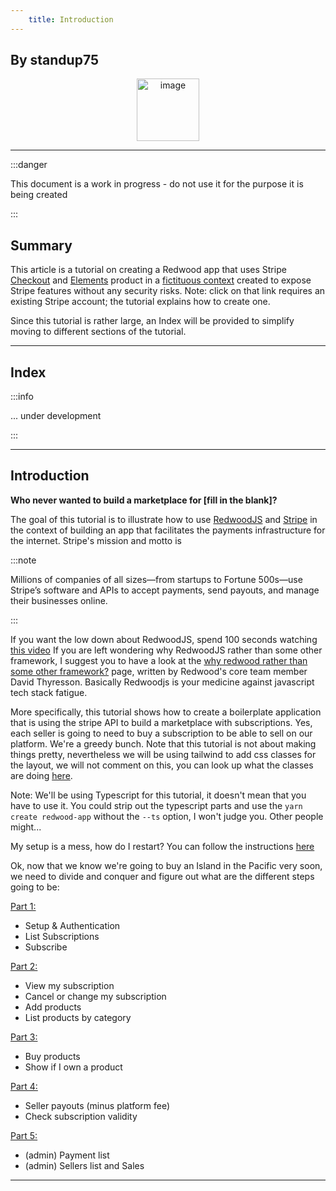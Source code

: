 ```yaml
---
    title: Introduction
---
```


## By standup75

<p align="center">
<img width="100" alt="image" src="https://user-images.githubusercontent.com/2712405/182480281-a6f37610-2a7e-44ba-a468-68865d18e280.png"/>
<br/>
</p>

---

:::danger

This document is a work in progress - do not use it for the purpose it is being created

:::
## Summary

This article is a tutorial on creating a Redwood app that uses Stripe [Checkout](https://stripe.com/payments/checkout) and [Elements](https://stripe.com/payments/elements) product in a [fictituous context](https://dashboard.stripe.com/test/products?active=true) created to expose Stripe features without any security risks. Note: click on that link requires an existing Stripe account; the tutorial explains how to create one.

Since this tutorial is rather large, an Index will be provided to simplify moving to different sections of the tutorial.

---

## Index

:::info

... under development

:::

---

## Introduction

**Who never wanted to build a marketplace for [fill in the blank]?**

The goal of this tutorial is to illustrate how to use [RedwoodJS](https://redwoodjs.com/) and [Stripe](https://stripe.com/) in the context of building an app that facilitates the payments infrastructure for the internet. Stripe's mission and motto is

:::note

Millions of companies of all sizes—from startups to Fortune 500s—use Stripe’s software and APIs to accept payments, send payouts, and manage their businesses online.

:::

 If you want the low down about RedwoodJS, spend 100 seconds watching [this video](https://youtu.be/o5Mwa_TJ3HM) If you are left wondering why RedwoodJS rather than some other framework, I suggest you to have a look at the [why redwood rather than some other framework?](https://community.redwoodjs.com/t/but-why-redwood-rather-than-some-other-framework-remix-blitz-vue-nextjs-gatsby-sveltekit-11ty-nuxtjs/2957) page, written by Redwood's core team member David Thyresson. Basically Redwoodjs is your medicine against javascript tech stack fatigue.

More specifically, this tutorial shows how to create a boilerplate application that is using the stripe API to build a marketplace with subscriptions. Yes, each seller is going to need to buy a subscription to be able to sell on our platform. We're a greedy bunch. Note that this tutorial is not about making things pretty, nevertheless we will be using tailwind to add css classes for the layout, we will not comment on this, you can look up what the classes are doing [here](https://tailwindcss.com/).

Note: We'll be using Typescript for this tutorial, it doesn't mean that you have to use it. You could strip out the typescript parts and use the `yarn create redwood-app` without the `--ts` option, I won't judge you. Other people might...

My setup is a mess, how do I restart? You can follow the instructions [here](https://github.com/generalui/redwood-stripe/issues/16)

Ok, now that we know we're going to buy an Island in the Pacific very soon, we need to divide and conquer and figure out what are the different steps going to be:

[Part 1:](/how%20to/Develop%20stripe/Part%201)

- Setup & Authentication
- List Subscriptions
- Subscribe

[Part 2:](/how%20to/Develop%20stripe/Part%202)

- View my subscription
- Cancel or change my subscription
- Add products
- List products by category

[Part 3:](/how%20to/Develop%20stripe/Part%203)

- Buy products
- Show if I own a product

[Part 4:](/how%20to/Develop%20stripe/Part%204)

- Seller payouts (minus platform fee)
- Check subscription validity

[Part 5:](/how%20to/Develop%20stripe/Part%205)

- (admin) Payment list
- (admin) Sellers list and Sales

___


